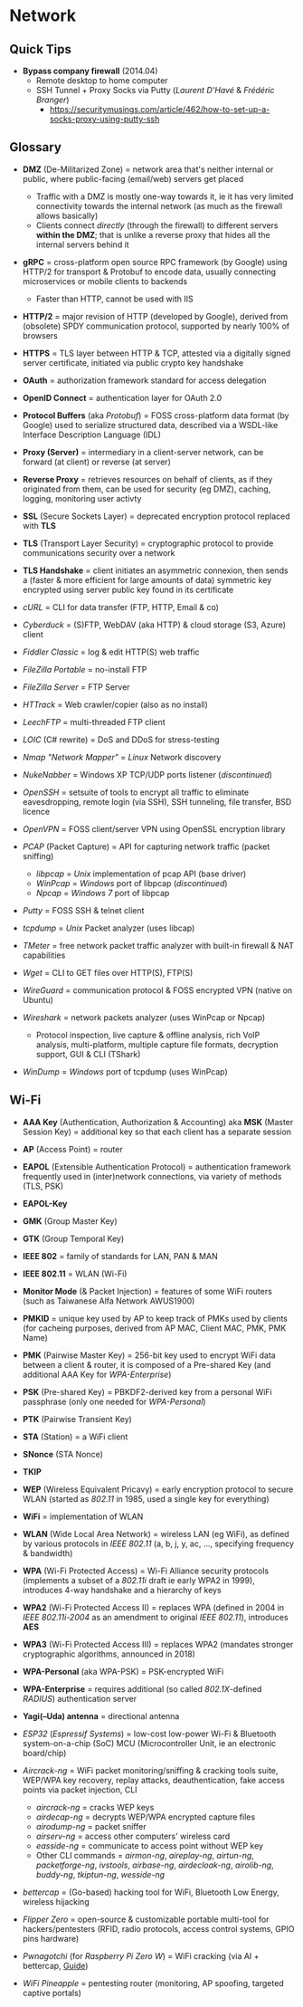 # Network

## Quick Tips

* **Bypass company firewall** (2014.04)
  * Remote desktop to home computer
  * SSH Tunnel + Proxy Socks via Putty (_Laurent D'Havé_ & _Frédéric Branger_)
    * <https://securitymusings.com/article/462/how-to-set-up-a-socks-proxy-using-putty-ssh>

## Glossary

* **DMZ** (De-Militarized Zone) = network area that's neither internal or public, where public-facing (email/web) servers get placed
  * Traffic with a DMZ is mostly one-way towards it, ie it has very limited connectivity towards the internal network (as much as the firewall allows basically)
  * Clients connect _directly_ (through the firewall) to different servers **within the DMZ**; that is unlike a reverse proxy that hides all the internal servers behind it
* **gRPC** = cross-platform open source RPC framework (by Google) using HTTP/2 for transport & Protobuf to encode data, usually connecting microservices or mobile clients to backends
  * Faster than HTTP, cannot be used with IIS
* **HTTP/2** = major revision of HTTP (developed by Google), derived from (obsolete) SPDY communication protocol, supported by nearly 100% of browsers
* **HTTPS** = TLS layer between HTTP & TCP, attested via a digitally signed server certificate, initiated via public crypto key handshake
* **OAuth** = authorization framework standard for access delegation
* **OpenID Connect** = authentication layer for OAuth 2.0
* **Protocol Buffers** (aka _Protobuf_) = FOSS cross-platform data format (by Google) used to serialize structured data, described via a WSDL-like Interface Description Language (IDL)
* **Proxy (Server)** = intermediary in a client-server network, can be forward (at client) or reverse (at server)
* **Reverse Proxy** = retrieves resources on behalf of clients, as if they originated from them, can be used for security (eg DMZ), caching, logging, monitoring user activty
* **SSL** (Secure Sockets Layer) = deprecated encryption protocol replaced with **TLS**
* **TLS** (Transport Layer Security) = cryptographic protocol to provide communications security over a network
* **TLS Handshake** = client initiates an asymmetric connexion, then sends a (faster & more efficient for large amounts of data) symmetric key encrypted using server public key found in its certificate

* _cURL_ = CLI for data transfer (FTP, HTTP, Email & co)
* _Cyberduck_ = (S)FTP, WebDAV (aka HTTP) & cloud storage (S3, Azure) client
* _Fiddler Classic_ = log & edit HTTP(S) web traffic
* _FileZilla Portable_ = no-install FTP
* _FileZilla Server_ = FTP Server
* _HTTrack_ = Web crawler/copier (also as no install)
* _LeechFTP_ = multi-threaded FTP client
* _LOIC_ (C# rewrite) = DoS and DDoS for stress-testing
* _Nmap "Network Mapper"_ = _Linux_ Network discovery
* _NukeNabber_ = Windows XP TCP/UDP ports listener (_discontinued_)
* _OpenSSH_ = setsuite of tools to encrypt all traffic to eliminate eavesdropping, remote login (via SSH), SSH tunneling, file transfer, BSD licence
* _OpenVPN_ = FOSS client/server VPN using OpenSSL encryption library
* _PCAP_ (Packet Capture) = API for capturing network traffic (packet sniffing)
  * _libpcap_ = _Unix_ implementation of pcap API (base driver)
  * _WinPcap_ = _Windows_ port of libpcap (_discontinued_)
  * _Npcap_ = _Windows 7_ port of libpcap
* _Putty_ = FOSS SSH & telnet client
* _tcpdump_ = _Unix_ Packet analyzer (uses libcap)
* _TMeter_ = free network packet traffic analyzer with built-in firewall & NAT capabilities
* _Wget_ = CLI to GET files over HTTP(S), FTP(S)
* _WireGuard_ = communication protocol & FOSS encrypted VPN (native on Ubuntu)
* _Wireshark_ = network packets analyzer (uses WinPcap or Npcap)
  * Protocol inspection, live capture & offline analysis, rich VoIP analysis, multi-platform, multiple capture file formats, decryption support, GUI & CLI (TShark)
* _WinDump_ = _Windows_ port of tcpdump (uses WinPcap)

## Wi-Fi

* **AAA Key** (Authentication, Authorization & Accounting) aka **MSK** (Master Session Key) = additional key so that each client has a separate session
* **AP** (Access Point) = router
* **EAPOL** (Extensible Authentication Protocol) = authentication framework frequently used in (inter)network connections, via variety of methods (TLS, PSK)
* **EAPOL-Key**
* **GMK** (Group Master Key)
* **GTK** (Group Temporal Key)
* **IEEE 802** = family of standards for LAN, PAN & MAN
* **IEEE 802.11** = WLAN (Wi-Fi)
* **Monitor Mode** (& Packet Injection) = features of some WiFi routers (such as Taiwanese Alfa Network AWUS1900)
* **PMKID** = unique key used by AP to keep track of PMKs used by clients (for cacheing purposes, derived from AP MAC, Client MAC, PMK, PMK Name)
* **PMK** (Pairwise Master Key) = 256-bit key used to encrypt WiFi data between a client & router, it is composed of a Pre-shared Key (and additional AAA Key for _WPA-Enterprise_)
* **PSK** (Pre-shared Key) = PBKDF2-derived key from a personal WiFi passphrase (only one needed for _WPA-Personal_)
* **PTK** (Pairwise Transient Key)
* **STA** (Station) = a WiFi client
* **SNonce** (STA Nonce)
* **TKIP**
* **WEP** (Wireless Equivalent Pricavy) = early encryption protocol to secure WLAN (started as _802.11_ in 1985, used a single key for everything)
* **WiFi** = implementation of WLAN
* **WLAN** (Wide Local Area Network) = wireless LAN (eg WiFi), as defined by various protocols in _IEEE 802.11_ (a, b, j, y, ac, …, specifying frequency & bandwidth)
* **WPA** (Wi-Fi Protected Access) = Wi-Fi Alliance security protocols (implements a subset of a _802.11i_ draft ie early WPA2 in 1999), introduces 4-way handshake and a hierarchy of keys
* **WPA2** (Wi-Fi Protected Access II) = replaces WPA (defined in 2004 in _IEEE 802.11i-2004_ as an amendment to original _IEEE 802.11_), introduces **AES**
* **WPA3** (Wi-Fi Protected Access III) = replaces WPA2 (mandates stronger cryptographic algorithms, announced in 2018)
* **WPA-Personal** (aka WPA-PSK) = PSK-encrypted WiFi
* **WPA-Enterprise** = requires additional (so called _802.1X_-defined _RADIUS_) authentication server
* **Yagi(–Uda) antenna** = directional antenna

* _ESP32_ (_Espressif Systems_) = low-cost low-power Wi-Fi & Bluetooth system-on-a-chip (SoC) MCU (Microcontroller Unit, ie an electronic board/chip)

* _Aircrack-ng_ = WiFi packet monitoring/sniffing & cracking tools suite, WEP/WPA key recovery, replay attacks, deauthentication, fake access points via packet injection, CLI
  * _aircrack-ng_ = cracks WEP keys
  * _airdecap-ng_ = decrypts WEP/WPA encrypted capture files
  * _airodump-ng_ = packet sniffer
  * _airserv-ng_ = access other computers' wireless card
  * _easside-ng_ = communicate to access point without WEP key
  * Other CLI commands = _airmon-ng_, _aireplay-ng_, _airtun-ng_, _packetforge-ng_, _ivstools_, _airbase-ng_, _airdecloak-ng_, _airolib-ng_, _buddy-ng_, _tkiptun-ng_, _wesside-ng_
* _bettercap_ = (Go-based) hacking tool for WiFi, Bluetooth Low Energy, wireless hijacking
* _Flipper Zero_ = open-source & customizable portable multi-tool for hackers/pentesters (RFID, radio protocols, access control systems, GPIO pins hardware)
* _Pwnagotchi_ (for _Raspberry Pi Zero W_) = WiFi cracking (via AI + bettercap, [Guide](https://www.reddit.com/r/pwnagotchi/comments/sl2rv1/guerrilla_guide_to_pwnagotchi_v1552022))
* _WiFi Pineapple_ = pentesting router (monitoring, AP spoofing, targeted captive portals)
